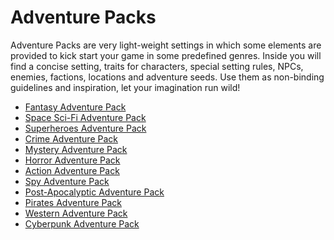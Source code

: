 # Adventure Packs

Adventure Packs are very light-weight settings in which some elements are provided to kick start your game in some predefined genres.
Inside you will find a concise setting, traits for characters, special setting rules, NPCs, enemies, factions, locations and adventure seeds.
Use them as non-binding guidelines and inspiration, let your imagination run wild!

- [Fantasy Adventure Pack](en/AP01_fantasy.md)
- [Space Sci-Fi Adventure Pack](en/AP02_Space.md)
- [Superheroes Adventure Pack](en/AP03_superheroes.md.md)
- [Crime Adventure Pack](en/AP04_crime.md)
- [Mystery Adventure Pack](en/AP05_mystery.md)
- [Horror Adventure Pack](en/AP06_horror.md)
- [Action Adventure Pack](en/AP07_action_adventure.md)
- [Spy Adventure Pack](en/AP08_spy.md)
- [Post-Apocalyptic Adventure Pack](en/AP09_postapoc.md)
- [Pirates Adventure Pack](en/AP10_pirates.md) 
- [Western Adventure Pack](en/AP11_western.md)
- [Cyberpunk Adventure Pack](en/AP12_cyberpunk.md)